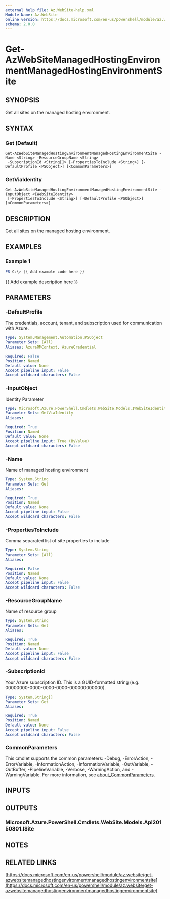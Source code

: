 ```yaml
---
external help file: Az.WebSite-help.xml
Module Name: Az.WebSite
online version: https://docs.microsoft.com/en-us/powershell/module/az.website/get-azwebsitemanagedhostingenvironmentmanagedhostingenvironmentsite
schema: 2.0.0
---
```


# Get-AzWebSiteManagedHostingEnvironmentManagedHostingEnvironmentSite

## SYNOPSIS
Get all sites on the managed hosting environment.

## SYNTAX

### Get (Default)
```
Get-AzWebSiteManagedHostingEnvironmentManagedHostingEnvironmentSite -Name <String> -ResourceGroupName <String>
 -SubscriptionId <String[]> [-PropertiesToInclude <String>] [-DefaultProfile <PSObject>] [<CommonParameters>]
```

### GetViaIdentity
```
Get-AzWebSiteManagedHostingEnvironmentManagedHostingEnvironmentSite -InputObject <IWebSiteIdentity>
 [-PropertiesToInclude <String>] [-DefaultProfile <PSObject>] [<CommonParameters>]
```

## DESCRIPTION
Get all sites on the managed hosting environment.

## EXAMPLES

### Example 1
```powershell
PS C:\> {{ Add example code here }}
```

{{ Add example description here }}

## PARAMETERS

### -DefaultProfile
The credentials, account, tenant, and subscription used for communication with Azure.

```yaml
Type: System.Management.Automation.PSObject
Parameter Sets: (All)
Aliases: AzureRMContext, AzureCredential

Required: False
Position: Named
Default value: None
Accept pipeline input: False
Accept wildcard characters: False
```

### -InputObject
Identity Parameter

```yaml
Type: Microsoft.Azure.PowerShell.Cmdlets.WebSite.Models.IWebSiteIdentity
Parameter Sets: GetViaIdentity
Aliases:

Required: True
Position: Named
Default value: None
Accept pipeline input: True (ByValue)
Accept wildcard characters: False
```

### -Name
Name of managed hosting environment

```yaml
Type: System.String
Parameter Sets: Get
Aliases:

Required: True
Position: Named
Default value: None
Accept pipeline input: False
Accept wildcard characters: False
```

### -PropertiesToInclude
Comma separated list of site properties to include

```yaml
Type: System.String
Parameter Sets: (All)
Aliases:

Required: False
Position: Named
Default value: None
Accept pipeline input: False
Accept wildcard characters: False
```

### -ResourceGroupName
Name of resource group

```yaml
Type: System.String
Parameter Sets: Get
Aliases:

Required: True
Position: Named
Default value: None
Accept pipeline input: False
Accept wildcard characters: False
```

### -SubscriptionId
Your Azure subscription ID.
This is a GUID-formatted string (e.g.
00000000-0000-0000-0000-000000000000).

```yaml
Type: System.String[]
Parameter Sets: Get
Aliases:

Required: True
Position: Named
Default value: None
Accept pipeline input: False
Accept wildcard characters: False
```

### CommonParameters
This cmdlet supports the common parameters: -Debug, -ErrorAction, -ErrorVariable, -InformationAction, -InformationVariable, -OutVariable, -OutBuffer, -PipelineVariable, -Verbose, -WarningAction, and -WarningVariable. For more information, see [about_CommonParameters](http://go.microsoft.com/fwlink/?LinkID=113216).

## INPUTS

## OUTPUTS

### Microsoft.Azure.PowerShell.Cmdlets.WebSite.Models.Api20150801.ISite
## NOTES

## RELATED LINKS

[https://docs.microsoft.com/en-us/powershell/module/az.website/get-azwebsitemanagedhostingenvironmentmanagedhostingenvironmentsite](https://docs.microsoft.com/en-us/powershell/module/az.website/get-azwebsitemanagedhostingenvironmentmanagedhostingenvironmentsite)

